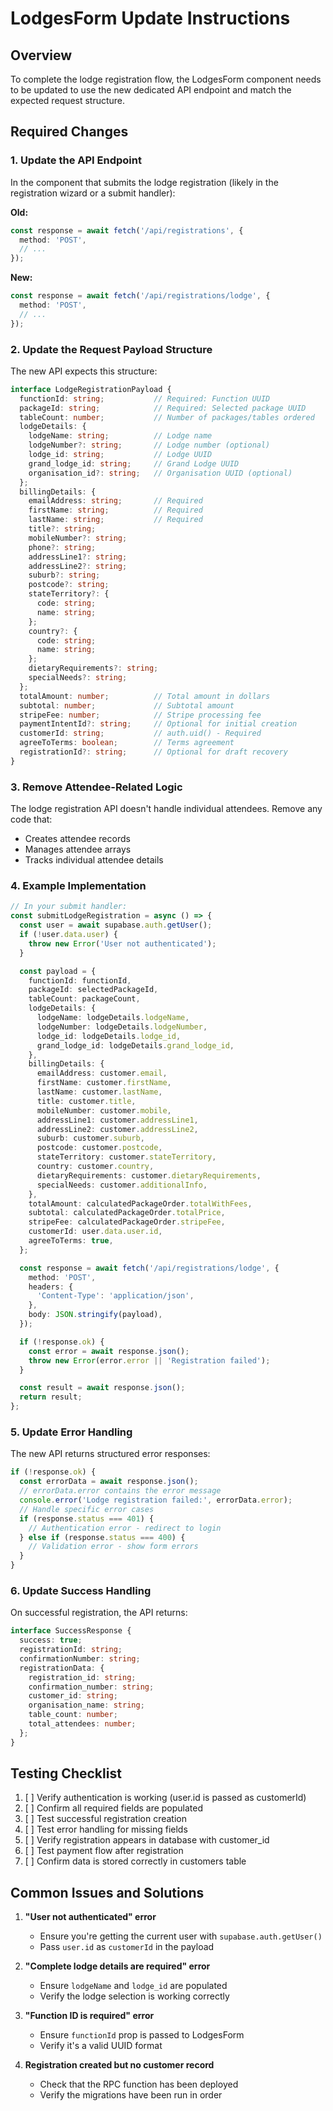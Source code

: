 # LodgesForm Update Instructions

## Overview
To complete the lodge registration flow, the LodgesForm component needs to be updated to use the new dedicated API endpoint and match the expected request structure.

## Required Changes

### 1. Update the API Endpoint
In the component that submits the lodge registration (likely in the registration wizard or a submit handler):

**Old:**
```typescript
const response = await fetch('/api/registrations', {
  method: 'POST',
  // ...
});
```

**New:**
```typescript
const response = await fetch('/api/registrations/lodge', {
  method: 'POST',
  // ...
});
```

### 2. Update the Request Payload Structure

The new API expects this structure:

```typescript
interface LodgeRegistrationPayload {
  functionId: string;           // Required: Function UUID
  packageId: string;            // Required: Selected package UUID
  tableCount: number;           // Number of packages/tables ordered
  lodgeDetails: {
    lodgeName: string;          // Lodge name
    lodgeNumber?: string;       // Lodge number (optional)
    lodge_id: string;           // Lodge UUID
    grand_lodge_id: string;     // Grand Lodge UUID
    organisation_id?: string;   // Organisation UUID (optional)
  };
  billingDetails: {
    emailAddress: string;       // Required
    firstName: string;          // Required
    lastName: string;           // Required
    title?: string;
    mobileNumber?: string;
    phone?: string;
    addressLine1?: string;
    addressLine2?: string;
    suburb?: string;
    postcode?: string;
    stateTerritory?: {
      code: string;
      name: string;
    };
    country?: {
      code: string;
      name: string;
    };
    dietaryRequirements?: string;
    specialNeeds?: string;
  };
  totalAmount: number;          // Total amount in dollars
  subtotal: number;             // Subtotal amount
  stripeFee: number;            // Stripe processing fee
  paymentIntentId?: string;     // Optional for initial creation
  customerId: string;           // auth.uid() - Required
  agreeToTerms: boolean;        // Terms agreement
  registrationId?: string;      // Optional for draft recovery
}
```

### 3. Remove Attendee-Related Logic

The lodge registration API doesn't handle individual attendees. Remove any code that:
- Creates attendee records
- Manages attendee arrays
- Tracks individual attendee details

### 4. Example Implementation

```typescript
// In your submit handler:
const submitLodgeRegistration = async () => {
  const user = await supabase.auth.getUser();
  if (!user.data.user) {
    throw new Error('User not authenticated');
  }

  const payload = {
    functionId: functionId,
    packageId: selectedPackageId,
    tableCount: packageCount,
    lodgeDetails: {
      lodgeName: lodgeDetails.lodgeName,
      lodgeNumber: lodgeDetails.lodgeNumber,
      lodge_id: lodgeDetails.lodge_id,
      grand_lodge_id: lodgeDetails.grand_lodge_id,
    },
    billingDetails: {
      emailAddress: customer.email,
      firstName: customer.firstName,
      lastName: customer.lastName,
      title: customer.title,
      mobileNumber: customer.mobile,
      addressLine1: customer.addressLine1,
      addressLine2: customer.addressLine2,
      suburb: customer.suburb,
      postcode: customer.postcode,
      stateTerritory: customer.stateTerritory,
      country: customer.country,
      dietaryRequirements: customer.dietaryRequirements,
      specialNeeds: customer.additionalInfo,
    },
    totalAmount: calculatedPackageOrder.totalWithFees,
    subtotal: calculatedPackageOrder.totalPrice,
    stripeFee: calculatedPackageOrder.stripeFee,
    customerId: user.data.user.id,
    agreeToTerms: true,
  };

  const response = await fetch('/api/registrations/lodge', {
    method: 'POST',
    headers: {
      'Content-Type': 'application/json',
    },
    body: JSON.stringify(payload),
  });

  if (!response.ok) {
    const error = await response.json();
    throw new Error(error.error || 'Registration failed');
  }

  const result = await response.json();
  return result;
};
```

### 5. Update Error Handling

The new API returns structured error responses:

```typescript
if (!response.ok) {
  const errorData = await response.json();
  // errorData.error contains the error message
  console.error('Lodge registration failed:', errorData.error);
  // Handle specific error cases
  if (response.status === 401) {
    // Authentication error - redirect to login
  } else if (response.status === 400) {
    // Validation error - show form errors
  }
}
```

### 6. Update Success Handling

On successful registration, the API returns:

```typescript
interface SuccessResponse {
  success: true;
  registrationId: string;
  confirmationNumber: string;
  registrationData: {
    registration_id: string;
    confirmation_number: string;
    customer_id: string;
    organisation_name: string;
    table_count: number;
    total_attendees: number;
  };
}
```

## Testing Checklist

1. [ ] Verify authentication is working (user.id is passed as customerId)
2. [ ] Confirm all required fields are populated
3. [ ] Test successful registration creation
4. [ ] Test error handling for missing fields
5. [ ] Verify registration appears in database with customer_id
6. [ ] Test payment flow after registration
7. [ ] Confirm data is stored correctly in customers table

## Common Issues and Solutions

1. **"User not authenticated" error**
   - Ensure you're getting the current user with `supabase.auth.getUser()`
   - Pass `user.id` as `customerId` in the payload

2. **"Complete lodge details are required" error**
   - Ensure `lodgeName` and `lodge_id` are populated
   - Verify the lodge selection is working correctly

3. **"Function ID is required" error**
   - Ensure `functionId` prop is passed to LodgesForm
   - Verify it's a valid UUID format

4. **Registration created but no customer record**
   - Check that the RPC function has been deployed
   - Verify the migrations have been run in order